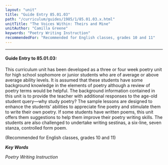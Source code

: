 ```yaml
---
layout: "unit"
title: "Guide Entry 85.01.03"
path: "/curriculum/guides/1985/1/85.01.03.x.html"
unitTitle: "The Voices Within: Theirs and Mine"
unitAuthor: "Camilla Greene"
keywords: "Poetry Writing Instruction"
recommendedFor: "Recommended for English classes, grades 10 and 11"
---
```

<body>
<hr/>
<h4>
Guide Entry to 85.01.03:
</h4>
This curriculum unit has been developed as a three or four week poetry unit for high school sophomore or junior students who are of average or above average ability levels. It is assumed that these students have some background knowledge in the elements of poetry although a review of poetry terms would be helpful. The background information contained in this unit is to provide the teacher with additional responses to the age-old student query—why study poetry? The sample lessons are designed to enhance the students’ abilities to appreciate fine poetry and stimulate them to write their own poetry. If some students have written poems, this unit offers them suggestions to help them improve their poetry writing skills. The students are also challenged to undertake writing sestinas, a six-line, seven stanza, controlled form poem.
<p>
(Recommended for English classes, grades 10 and 11)
</p>
<p>
<b>
<i>
Key Words
</i>
</b>
<br/>
</p>
<p>
<i>
Poetry Writing Instruction
</i>
</p>
</body>